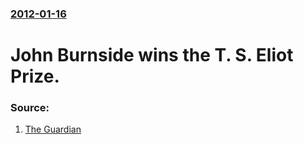 ### [2012-01-16](/news/2012/01/16/index.md)

# John Burnside wins the T. S. Eliot Prize. 




### Source:

1. [The Guardian](http://www.guardian.co.uk/books/2012/jan/16/john-burnside-wins-ts-eliot-prize)
